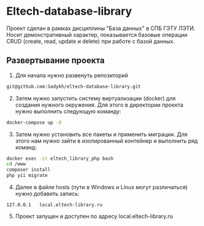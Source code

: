 Eltech-database-library
=

Проект сделан в рамках дисциплины "База данных" в СПБ ГЭТУ ЛЭТИ. Носит демонстративный характер, показывается базовые операции CRUD (create, read, update и delete) при работе с базой данных.

Развертывание проекта
--
1. Для начала нужно развенуть репозиторий
```bash
git@github.com:Sadykh/eltech-database-library.git
``` 
2. Затем нужно запустить систему виртуализации (docker) для создания нужного окружения. Для этого в директории проекта нужно выполнить следующую команду:
```bash
docker-compose up -d
```
3. Затем нужно установить все пакеты и применить миграции. Для этого нам нужно зайти в изолированный контейнер и выполнить ряд команд:
```bash
docker exec -it eltech_library_php bash
cd /www
composer install
php yii migrate
```
4. Далее в файле hosts (пути в Windows и Linux могут различаться) нужно добавить запись:
```
127.0.0.1	local.eltech-library.ru
```
5. Проект запущен и доступен по адресу local.eltech-library.ru